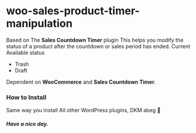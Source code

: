 # woo-sales-product-timer-manipulation
Based on The **Sales Countdown Timer** plugin This  helps you modify the status of a product after the countdown or sales period has ended.
Current Available status
- Trash
- Draft

Dependent on **WooCommerce** and **Sales Countdown Timer**.

### How to Install
Same way you install All other WordPress plugins, DKM abeg 🥴

##### Have a nice day.

